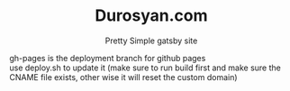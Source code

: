 <h1 align="center">
  Durosyan.com
</h1>

<p align="center">
Pretty Simple gatsby site  

gh-pages is the deployment branch for github pages  
use deploy.sh to update it (make sure to run build first and make sure the CNAME file exists, other wise it will reset the custom domain)
</P>